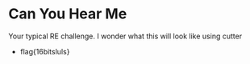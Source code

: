 # Can You Hear Me

Your typical RE challenge. I wonder what this will look like using cutter 

- flag{16bitsluls}

